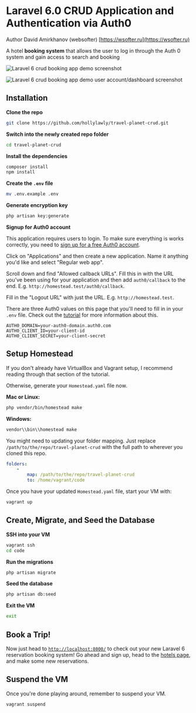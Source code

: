 # Laravel 6.0 CRUD Application and Authentication via Auth0

Author David Amirkhanov (websofter) [https://wsofter.ru](https://wsofter.ru)

A hotel **booking system** that allows the user to log in through the Auth 0 system and gain access to search and booking

![Laravel 6 crud booking app demo screenshot](https://i.ibb.co/sbkb98J/screen-1.png)

![Laravel 6 crud booking app demo user account/dashboard screenshot](https://cdn.auth0.com/blog/laravel-6-crud/laravel-6-crud-app.png)

## Installation

**Clone the repo**

```bash
git clone https://github.com/hollylawly/travel-planet-crud.git
```

**Switch into the newly created repo folder**

```bash
cd travel-planet-crud
```

**Install the dependencies**

```bash
composer install
npm install
```

**Create the `.env` file**

```bash
mv .env.example .env
```

**Generate encryption key**

```bash
php artisan key:generate
```

**Signup for Auth0 account**

This application requires users to login. To make sure everything is works correctly, you need to [sign up for a free Auth0 account](https://auth0.com/signup).

Click on "Applications" and then create a new application. Name it anything you'd like and select "Regular web app". 

Scroll down and find "Allowed callback URLs". Fill this in with the URL you've been using for your application and then add `auth0/callback` to the end. E.g. `http://homestead.test/auth0/callback`.

Fill in the "Logout URL" with just the URL. E.g. `http://homestead.test`.

There are three Auth0 values on this page that you'll need to fill in in your `.env` file. Check out the [tutorial](https://auth0.com/blog/build-a-laravel-6-app-with-authentication/#Adding-Authentication-to-Your-Laravel-6-0-Application) for more information about this. 

```
AUTH0_DOMAIN=your-auth0-domain.auth0.com
AUTH0_CLIENT_ID=your-client-id
AUTH0_CLIENT_SECRET=your-client-secret
```

## Setup Homestead

If you don't already have VirtualBox and Vagrant setup, I recommend reading through that section of the tutorial.

Otherwise, generate your `Homestead.yaml` file now.

**Mac or Linux:**

```bash
php vendor/bin/homestead make
```

**Windows:**

```bash
vendor\\bin\\homestead make
```

You might need to updating your folder mapping. Just replace `/path/to/the/repo/travel-planet-crud` with the full path to wherever you cloned this repo.

```yaml
folders:
    -
        map: /path/to/the/repo/travel-planet-crud
        to: /home/vagrant/code
```

Once you have your updated `Homestead.yaml` file, start your VM with:

```bash
vagrant up
```

## Create, Migrate, and Seed the Database

**SSH into your VM**

```bash
vagrant ssh
cd code
```

**Run the migrations**

```bash
php artisan migrate
```

**Seed the database**

```bash
php artisan db:seed
```

**Exit the VM**

```bash
exit
```

## Book a Trip!

Now just head to [`http://localhost:8000/`](http://localhost:8000/) to check out your new Laravel 6 reservation booking system! Go ahead and sign up, head to the [hotels page](http://localhost:8000/hotels), and make some new reservations.

## Suspend the VM

Once you're done playing around, remember to suspend your VM.

```bash
vagrant suspend
```
